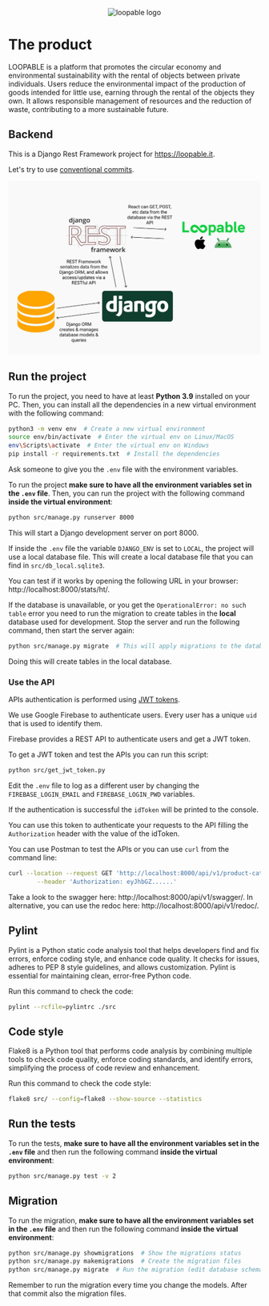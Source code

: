 <!--suppress HtmlDeprecatedAttribute -->
<p align="center">
  <img alt="loopable logo" src="https://user-images.githubusercontent.com/32592671/229338661-84ae1264-a7e0-4205-b584-10b56f0d9382.png" />
</p>

# The product
LOOPABLE is a platform that promotes the circular economy and environmental sustainability with the rental of objects between private individuals. Users reduce the environmental impact of the production of goods intended for little use, earning through the rental of the objects they own. It allows responsible management of resources and the reduction of waste, contributing to a more sustainable future.

## Backend
This is a Django Rest Framework project for https://loopable.it.

Let's try to use [conventional commits](https://cheatography.com/albelop/cheat-sheets/conventional-commits/).

![backend diagram](.github/diagram.jpg "Backend diagram")

## Run the project
To run the project, you need to have at least **Python 3.9** installed on your PC. 
Then, you can install all the dependencies in a new virtual environment with the following command:
```bash
python3 -m venv env  # Create a new virtual environment
source env/bin/activate  # Enter the virtual env on Linux/MacOS
env\Scripts\activate  # Enter the virtual env on Windows
pip install -r requirements.txt  # Install the dependencies
```

Ask someone to give you the `.env` file with the environment variables.

To run the project **make sure to have all the environment variables set in the `.env` file**. 
Then, you can run the project with the following command **inside the virtual environment**:
```bash
python src/manage.py runserver 8000
```

This will start a Django development server on port 8000.

If inside the `.env` file the variable `DJANGO_ENV` is set to `LOCAL`, the project will use a local database file.
This will create a local database file that you can find in `src/db_local.sqlite3`.

You can test if it works by opening the following URL in your browser: http://localhost:8000/stats/ht/.

If the database is unavailable, or you get the `OperationalError: no such table` error you 
need to run the migration to create tables in the **local** database used for development.
Stop the server and run the following command, then start the server again:
```bash
python src/manage.py migrate  # This will apply migrations to the database
```

Doing this will create tables in the local database.

### Use the API
APIs authentication is performed using [JWT tokens](https://en.wikipedia.org/wiki/JSON_Web_Token).

We use Google Firebase to authenticate users. 
Every user has a unique `uid` that is used to identify them.

Firebase provides a REST API to authenticate users and get a JWT token.

To get a JWT token and test the APIs you can run this script:
```bash
python src/get_jwt_token.py
```

Edit the `.env` file to log as a different user by changing the `FIREBASE_LOGIN_EMAIL` and `FIREBASE_LOGIN_PWD` variables.

If the authentication is successful the `idToken` will be printed to the console.

You can use this token to authenticate your requests to the API filling the `Authorization` header with the value of the idToken.

You can use Postman to test the APIs or you can use `curl` from the command line:
```bash
curl --location --request GET 'http://localhost:8000/api/v1/product-categories/' \
        --header 'Authorization: eyJhbGZ......'
```

Take a look to the swagger here: http://localhost:8000/api/v1/swagger/.
In alternative, you can use the redoc here: http://localhost:8000/api/v1/redoc/.

## Pylint
Pylint is a Python static code analysis tool that helps developers find and fix errors, 
enforce coding style, and enhance code quality. It checks for issues, adheres to PEP 8 style 
guidelines, and allows customization. Pylint is essential for maintaining clean, 
error-free Python code.

Run this command to check the code:
```bash
pylint --rcfile=pylintrc ./src
```

## Code style
Flake8 is a Python tool that performs code analysis by combining multiple tools
to check code quality, enforce coding standards, and identify errors, simplifying the process of code review 
and enhancement.

Run this command to check the code style:
```bash
flake8 src/ --config=flake8 --show-source --statistics
```

## Run the tests
To run the tests, **make sure to have all the environment variables set in the `.env` file** and then 
run the following command **inside the virtual environment**:
```bash
python src/manage.py test -v 2
```

## Migration
To run the migration, **make sure to have all the environment variables set in the `.env` file** and then 
run the following command **inside the virtual environment**:
```bash
python src/manage.py showmigrations  # Show the migrations status
python src/manage.py makemigrations  # Create the migration files
python src/manage.py migrate  # Run the migration (edit database schema)
```

Remember to run the migration every time you change the models. After that commit also the migration files.

